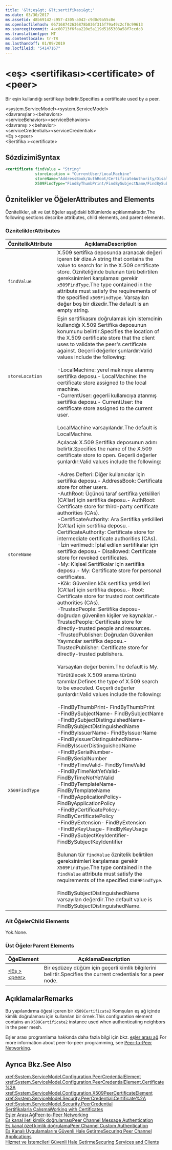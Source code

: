 ```yaml
---
title: '&lt;eş&gt; &lt;sertifikası&gt;'
ms.date: 03/30/2017
ms.assetid: 48b69142-c957-4305-a042-c9d0c9a55c0e
ms.openlocfilehash: 067168742636878b836f315f79a49c2cf0c99613
ms.sourcegitcommit: 4ac80713f6faa220e5a119d5165308a58f7ccdc8
ms.translationtype: MT
ms.contentlocale: tr-TR
ms.lasthandoff: 01/09/2019
ms.locfileid: "54147167"
---
```

# <a name="ltcertificategt-of-ltpeergt"></a><span data-ttu-id="448a7-102">&lt;eş&gt; &lt;sertifikası&gt;</span><span class="sxs-lookup"><span data-stu-id="448a7-102">&lt;certificate&gt; of &lt;peer&gt;</span></span>
<span data-ttu-id="448a7-103">Bir eşin kullandığı sertifikayı belirtir.</span><span class="sxs-lookup"><span data-stu-id="448a7-103">Specifies a certificate used by a peer.</span></span>  
  
 <span data-ttu-id="448a7-104">\<system.ServiceModel></span><span class="sxs-lookup"><span data-stu-id="448a7-104">\<system.ServiceModel></span></span>  
<span data-ttu-id="448a7-105">\<davranışlar ></span><span class="sxs-lookup"><span data-stu-id="448a7-105">\<behaviors></span></span>  
<span data-ttu-id="448a7-106">\<serviceBehaviors></span><span class="sxs-lookup"><span data-stu-id="448a7-106">\<serviceBehaviors></span></span>  
<span data-ttu-id="448a7-107">\<davranışı ></span><span class="sxs-lookup"><span data-stu-id="448a7-107">\<behavior></span></span>  
<span data-ttu-id="448a7-108">\<serviceCredentials></span><span class="sxs-lookup"><span data-stu-id="448a7-108">\<serviceCredentials></span></span>  
<span data-ttu-id="448a7-109">\<Eş ></span><span class="sxs-lookup"><span data-stu-id="448a7-109">\<peer></span></span>  
<span data-ttu-id="448a7-110">\<Sertifika ></span><span class="sxs-lookup"><span data-stu-id="448a7-110">\<certificate></span></span>  
  
## <a name="syntax"></a><span data-ttu-id="448a7-111">Sözdizimi</span><span class="sxs-lookup"><span data-stu-id="448a7-111">Syntax</span></span>  
  
```xml  
<certificate findValue = "String"
             storeLocation = "CurrentUser/LocalMachine"
             storeName="AddressBook/AuthRoot/CertificateAuthority/Disallowed/My/Root/TrustedPeople/TrustedPublisher"
             X509FindType="FindByThumbPrint/FindBySubjectName/FindBySubjectDistinguishedName/FindByIssuerName/FindByIssuerDistinguishedName/FindBySerialNumber/FindByTimeValid/FindByTimeNotYetValid/FindByTemplateName/FindByApplicationPolicy/FindByCertificatePolicy/FindByExtension/FindByKeyUsage/FindBySubjectKeyIdentifier" />
```  
  
## <a name="attributes-and-elements"></a><span data-ttu-id="448a7-112">Öznitelikler ve Öğeler</span><span class="sxs-lookup"><span data-stu-id="448a7-112">Attributes and Elements</span></span>  
 <span data-ttu-id="448a7-113">Öznitelikler, alt ve üst öğeler aşağıdaki bölümlerde açıklanmaktadır.</span><span class="sxs-lookup"><span data-stu-id="448a7-113">The following sections describe attributes, child elements, and parent elements.</span></span>  
  
### <a name="attributes"></a><span data-ttu-id="448a7-114">Öznitelikler</span><span class="sxs-lookup"><span data-stu-id="448a7-114">Attributes</span></span>  
  
|<span data-ttu-id="448a7-115">Öznitelik</span><span class="sxs-lookup"><span data-stu-id="448a7-115">Attribute</span></span>|<span data-ttu-id="448a7-116">Açıklama</span><span class="sxs-lookup"><span data-stu-id="448a7-116">Description</span></span>|  
|---------------|-----------------|  
|`findValue`|<span data-ttu-id="448a7-117">X.509 sertifika deposunda aranacak değeri içeren bir dize.</span><span class="sxs-lookup"><span data-stu-id="448a7-117">A string that contains the value to search for in the X.509 certificate store.</span></span> <span data-ttu-id="448a7-118">Özniteliğinde bulunan türü belirtilen gereksinimleri karşılaması gerekir `x509FindType`.</span><span class="sxs-lookup"><span data-stu-id="448a7-118">The type contained in the attribute must satisfy the requirements of the specified `x509FindType`.</span></span> <span data-ttu-id="448a7-119">Varsayılan değer boş bir dizedir.</span><span class="sxs-lookup"><span data-stu-id="448a7-119">The default is an empty string.</span></span>|  
|`storeLocation`|<span data-ttu-id="448a7-120">Eşin sertifikasını doğrulamak için istemcinin kullandığı X.509 Sertifika deposunun konumunu belirtir.</span><span class="sxs-lookup"><span data-stu-id="448a7-120">Specifies the location of the X.509 certificate store that the client uses to validate the peer's certificate against.</span></span> <span data-ttu-id="448a7-121">Geçerli değerler şunlardır:</span><span class="sxs-lookup"><span data-stu-id="448a7-121">Valid values include the following:</span></span><br /><br /> <span data-ttu-id="448a7-122">-LocalMachine: yerel makineye atanmış sertifika deposu.</span><span class="sxs-lookup"><span data-stu-id="448a7-122">-   LocalMachine: the certificate store assigned to the local machine.</span></span><br /><span data-ttu-id="448a7-123">-CurrentUser: geçerli kullanıcıya atanmış sertifika deposu.</span><span class="sxs-lookup"><span data-stu-id="448a7-123">-   CurrentUser: the certificate store assigned to the current user.</span></span><br /><br /> <span data-ttu-id="448a7-124">LocalMachine varsayılandır.</span><span class="sxs-lookup"><span data-stu-id="448a7-124">The default is LocalMachine.</span></span>|  
|`storeName`|<span data-ttu-id="448a7-125">Açılacak X.509 Sertifika deposunun adını belirtir.</span><span class="sxs-lookup"><span data-stu-id="448a7-125">Specifies the name of the X.509 certificate store to open.</span></span> <span data-ttu-id="448a7-126">Geçerli değerler şunlardır:</span><span class="sxs-lookup"><span data-stu-id="448a7-126">Valid values include the following:</span></span><br /><br /> <span data-ttu-id="448a7-127">-Adres Defteri: Diğer kullanıcılar için sertifika deposu.</span><span class="sxs-lookup"><span data-stu-id="448a7-127">-   AddressBook: Certificate store for other users.</span></span><br /><span data-ttu-id="448a7-128">-AuthRoot: Üçüncü taraf sertifika yetkilileri (CA'lar) için sertifika deposu.</span><span class="sxs-lookup"><span data-stu-id="448a7-128">-   AuthRoot: Certificate store for third-party certificate authorities (CAs).</span></span><br /><span data-ttu-id="448a7-129">-CertificateAuthority: Ara Sertifika yetkilileri (CA'lar) için sertifika deposu.</span><span class="sxs-lookup"><span data-stu-id="448a7-129">-   CertificateAuthority: Certificate store for intermediate certificate authorities (CAs).</span></span><br /><span data-ttu-id="448a7-130">-İzin verilmedi: İptal edilen sertifikalar için sertifika deposu.</span><span class="sxs-lookup"><span data-stu-id="448a7-130">-   Disallowed: Certificate store for revoked certificates.</span></span><br /><span data-ttu-id="448a7-131">-My: Kişisel Sertifikalar için sertifika deposu.</span><span class="sxs-lookup"><span data-stu-id="448a7-131">-   My: Certificate store for personal certificates.</span></span><br /><span data-ttu-id="448a7-132">-Kök: Güvenilen kök sertifika yetkilileri (CA'lar) için sertifika deposu.</span><span class="sxs-lookup"><span data-stu-id="448a7-132">-   Root: Certificate store for trusted root certificate authorities (CAs).</span></span><br /><span data-ttu-id="448a7-133">-TrustedPeople: Sertifika deposu-doğrudan güvenilen kişiler ve kaynaklar.</span><span class="sxs-lookup"><span data-stu-id="448a7-133">-   TrustedPeople: Certificate store for directly-trusted people and resources.</span></span><br /><span data-ttu-id="448a7-134">-TrustedPublisher: Doğrudan Güvenilen Yayımcılar sertifika deposu.</span><span class="sxs-lookup"><span data-stu-id="448a7-134">-   TrustedPublisher: Certificate store for directly-trusted publishers.</span></span><br /><br /> <span data-ttu-id="448a7-135">Varsayılan değer benim.</span><span class="sxs-lookup"><span data-stu-id="448a7-135">The default is My.</span></span>|  
|`X509FindType`|<span data-ttu-id="448a7-136">Yürütülecek X.509 arama türünü tanımlar.</span><span class="sxs-lookup"><span data-stu-id="448a7-136">Defines the type of X.509 search to be executed.</span></span> <span data-ttu-id="448a7-137">Geçerli değerler şunlardır:</span><span class="sxs-lookup"><span data-stu-id="448a7-137">Valid values include the following:</span></span><br /><br /> <span data-ttu-id="448a7-138">-FindByThumbPrint</span><span class="sxs-lookup"><span data-stu-id="448a7-138">-   FindByThumbPrint</span></span><br /><span data-ttu-id="448a7-139">-FindBySubjectName</span><span class="sxs-lookup"><span data-stu-id="448a7-139">-   FindBySubjectName</span></span><br /><span data-ttu-id="448a7-140">-FindBySubjectDistinguishedName</span><span class="sxs-lookup"><span data-stu-id="448a7-140">-   FindBySubjectDistinguishedName</span></span><br /><span data-ttu-id="448a7-141">-FindByIssuerName</span><span class="sxs-lookup"><span data-stu-id="448a7-141">-   FindByIssuerName</span></span><br /><span data-ttu-id="448a7-142">-FindByIssuerDistinguishedName</span><span class="sxs-lookup"><span data-stu-id="448a7-142">-   FindByIssuerDistinguishedName</span></span><br /><span data-ttu-id="448a7-143">-FindBySerialNumber</span><span class="sxs-lookup"><span data-stu-id="448a7-143">-   FindBySerialNumber</span></span><br /><span data-ttu-id="448a7-144">-FindByTimeValid</span><span class="sxs-lookup"><span data-stu-id="448a7-144">-   FindByTimeValid</span></span><br /><span data-ttu-id="448a7-145">-FindByTimeNotYetValid</span><span class="sxs-lookup"><span data-stu-id="448a7-145">-   FindByTimeNotYetValid</span></span><br /><span data-ttu-id="448a7-146">-FindByTemplateName</span><span class="sxs-lookup"><span data-stu-id="448a7-146">-   FindByTemplateName</span></span><br /><span data-ttu-id="448a7-147">-FindByApplicationPolicy</span><span class="sxs-lookup"><span data-stu-id="448a7-147">-   FindByApplicationPolicy</span></span><br /><span data-ttu-id="448a7-148">-FindByCertificatePolicy</span><span class="sxs-lookup"><span data-stu-id="448a7-148">-   FindByCertificatePolicy</span></span><br /><span data-ttu-id="448a7-149">-FindByExtension</span><span class="sxs-lookup"><span data-stu-id="448a7-149">-   FindByExtension</span></span><br /><span data-ttu-id="448a7-150">-FindByKeyUsage</span><span class="sxs-lookup"><span data-stu-id="448a7-150">-   FindByKeyUsage</span></span><br /><span data-ttu-id="448a7-151">-FindBySubjectKeyIdentifier</span><span class="sxs-lookup"><span data-stu-id="448a7-151">-   FindBySubjectKeyIdentifier</span></span><br /><br /> <span data-ttu-id="448a7-152">Bulunan tür `findValue` öznitelik belirtilen gereksinimleri karşılaması gerekir `X509FindType`.</span><span class="sxs-lookup"><span data-stu-id="448a7-152">The type contained in the `findValue` attribute must satisfy the requirements of the specified `X509FindType`.</span></span><br /><br /> <span data-ttu-id="448a7-153">FindBySubjectDistinguishedName varsayılan değerdir.</span><span class="sxs-lookup"><span data-stu-id="448a7-153">The default value is FindBySubjectDistinguishedName.</span></span>|  
  
### <a name="child-elements"></a><span data-ttu-id="448a7-154">Alt Öğeler</span><span class="sxs-lookup"><span data-stu-id="448a7-154">Child Elements</span></span>  
 <span data-ttu-id="448a7-155">Yok.</span><span class="sxs-lookup"><span data-stu-id="448a7-155">None.</span></span>  
  
### <a name="parent-elements"></a><span data-ttu-id="448a7-156">Üst Öğeler</span><span class="sxs-lookup"><span data-stu-id="448a7-156">Parent Elements</span></span>  
  
|<span data-ttu-id="448a7-157">Öğe</span><span class="sxs-lookup"><span data-stu-id="448a7-157">Element</span></span>|<span data-ttu-id="448a7-158">Açıklama</span><span class="sxs-lookup"><span data-stu-id="448a7-158">Description</span></span>|  
|-------------|-----------------|  
|[<span data-ttu-id="448a7-159">\<Eş ></span><span class="sxs-lookup"><span data-stu-id="448a7-159">\<peer></span></span>](../../../../../docs/framework/configure-apps/file-schema/wcf/peer-of-servicecredentials.md)|<span data-ttu-id="448a7-160">Bir eşdüzey düğüm için geçerli kimlik bilgilerini belirtir.</span><span class="sxs-lookup"><span data-stu-id="448a7-160">Specifies the current credentials for a peer node.</span></span>|  
  
## <a name="remarks"></a><span data-ttu-id="448a7-161">Açıklamalar</span><span class="sxs-lookup"><span data-stu-id="448a7-161">Remarks</span></span>  
 <span data-ttu-id="448a7-162">Bu yapılandırma öğesi içeren bir `X509Certificate2` Komşuları eş ağ içinde kimlik doğrulaması için kullanılan bir örnek.</span><span class="sxs-lookup"><span data-stu-id="448a7-162">This configuration element contains an `X509Certificate2` instance used when authenticating neighbors in the peer mesh.</span></span>  
  
 <span data-ttu-id="448a7-163">Eşler arası programlama hakkında daha fazla bilgi için bkz. [eşler arası ağ](../../../../../docs/framework/wcf/feature-details/peer-to-peer-networking.md).</span><span class="sxs-lookup"><span data-stu-id="448a7-163">For more information about peer-to-peer programming, see [Peer-to-Peer Networking](../../../../../docs/framework/wcf/feature-details/peer-to-peer-networking.md).</span></span>  
  
## <a name="see-also"></a><span data-ttu-id="448a7-164">Ayrıca Bkz.</span><span class="sxs-lookup"><span data-stu-id="448a7-164">See Also</span></span>  
 <xref:System.ServiceModel.Configuration.PeerCredentialElement>  
 <xref:System.ServiceModel.Configuration.PeerCredentialElement.Certificate%2A>  
 <xref:System.ServiceModel.Configuration.X509PeerCertificateElement>  
 <xref:System.ServiceModel.Security.PeerCredential.Certificate%2A>  
 <xref:System.ServiceModel.Security.PeerCredential>  
 [<span data-ttu-id="448a7-165">Sertifikalarla Çalışma</span><span class="sxs-lookup"><span data-stu-id="448a7-165">Working with Certificates</span></span>](../../../../../docs/framework/wcf/feature-details/working-with-certificates.md)  
 [<span data-ttu-id="448a7-166">Eşler Arası Ağ</span><span class="sxs-lookup"><span data-stu-id="448a7-166">Peer-to-Peer Networking</span></span>](../../../../../docs/framework/wcf/feature-details/peer-to-peer-networking.md)  
 [<span data-ttu-id="448a7-167">Eş kanal ileti kimlik doğrulaması</span><span class="sxs-lookup"><span data-stu-id="448a7-167">Peer Channel Message Authentication</span></span>](https://msdn.microsoft.com/library/80e73386-514e-4c30-9e4a-b9ca8c173a95)  
 [<span data-ttu-id="448a7-168">Eş kanal özel kimlik doğrulama</span><span class="sxs-lookup"><span data-stu-id="448a7-168">Peer Channel Custom Authentication</span></span>](https://msdn.microsoft.com/library/4aa8a82e-41a8-48e2-8621-7e1cbabdca7c)  
 [<span data-ttu-id="448a7-169">Eş Kanalı Uygulamalarını Güvenli Hale Getirme</span><span class="sxs-lookup"><span data-stu-id="448a7-169">Securing Peer Channel Applications</span></span>](../../../../../docs/framework/wcf/feature-details/securing-peer-channel-applications.md)  
 [<span data-ttu-id="448a7-170">Hizmet ve İstemcileri Güvenli Hale Getirme</span><span class="sxs-lookup"><span data-stu-id="448a7-170">Securing Services and Clients</span></span>](../../../../../docs/framework/wcf/feature-details/securing-services-and-clients.md)
